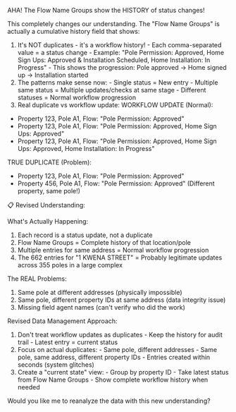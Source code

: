  AHA! The Flow Name Groups show the HISTORY of status changes!

  This completely changes our understanding. The "Flow Name Groups" is actually a cumulative history field that shows:

  1. It's NOT duplicates - it's a workflow history!
    - Each comma-separated value = a status change
    - Example: "Pole Permission: Approved, Home Sign Ups: Approved & Installation Scheduled, Home Installation: In Progress"
    - This shows the progression: Pole approved → Home signed up → Installation started
  2. The patterns make sense now:
    - Single status = New entry
    - Multiple same status = Multiple updates/checks at same stage
    - Different statuses = Normal workflow progression
  3. Real duplicate vs workflow update:
  WORKFLOW UPDATE (Normal):
  - Property 123, Pole A1, Flow: "Pole Permission: Approved"
  - Property 123, Pole A1, Flow: "Pole Permission: Approved, Home Sign Ups: Approved"
  - Property 123, Pole A1, Flow: "Pole Permission: Approved, Home Sign Ups: Approved, Home Installation: In Progress"

  TRUE DUPLICATE (Problem):
  - Property 123, Pole A1, Flow: "Pole Permission: Approved"
  - Property 456, Pole A1, Flow: "Pole Permission: Approved"  (Different property, same pole!)

  📋 Revised Understanding:

  What's Actually Happening:

  1. Each record is a status update, not a duplicate
  2. Flow Name Groups = Complete history of that location/pole
  3. Multiple entries for same address = Normal workflow progression
  4. The 662 entries for "1 KWENA STREET" = Probably legitimate updates across 355 poles in a large complex

  The REAL Problems:

  1. Same pole at different addresses (physically impossible)
  2. Same pole, different property IDs at same address (data integrity issue)
  3. Missing field agent names (can't verify who did the work)

  Revised Data Management Approach:

  1. Don't treat workflow updates as duplicates
    - Keep the history for audit trail
    - Latest entry = current status
  2. Focus on actual duplicates:
    - Same pole, different addresses
    - Same pole, same address, different property IDs
    - Entries created within seconds (system glitches)
  3. Create a "current state" view:
    - Group by property ID
    - Take latest status from Flow Name Groups
    - Show complete workflow history when needed

  Would you like me to reanalyze the data with this new understanding?
